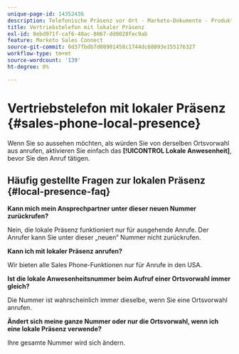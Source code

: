```yaml
---
unique-page-id: 14352436
description: Telefonische Präsenz vor Ort - Marketo-Dokumente - Produktdokumentation
title: Vertriebstelefon mit lokaler Präsenz
exl-id: 8ebd971f-caf6-40ac-8067-dd0028fec9ab
feature: Marketo Sales Connect
source-git-commit: 0d37fbdb7d08901458c1744dc68893e155176327
workflow-type: tm+mt
source-wordcount: '139'
ht-degree: 0%

---
```


# Vertriebstelefon mit lokaler Präsenz {#sales-phone-local-presence}

Wenn Sie so aussehen möchten, als würden Sie von derselben Ortsvorwahl aus anrufen, aktivieren Sie einfach das **[!UICONTROL Lokale Anwesenheit]**, bevor Sie den Anruf tätigen.

## Häufig gestellte Fragen zur lokalen Präsenz {#local-presence-faq}

**Kann mich mein Ansprechpartner unter dieser neuen Nummer zurückrufen?**

Nein, die lokale Präsenz funktioniert nur für ausgehende Anrufe. Der Anrufer kann Sie unter dieser „neuen“ Nummer nicht zurückrufen.

**Kann ich mit lokaler Präsenz anrufen?**

Wir bieten alle Sales Phone-Funktionen nur für Anrufe in den USA.

**Ist die lokale Anwesenheitsnummer beim Aufruf einer Ortsvorwahl immer gleich?**

Die Nummer ist wahrscheinlich immer dieselbe, wenn Sie eine Ortsvorwahl anrufen.

**Ändert sich meine ganze Nummer oder nur die Ortsvorwahl, wenn ich eine lokale Präsenz verwende?**

Ihre gesamte Nummer wird sich ändern.
